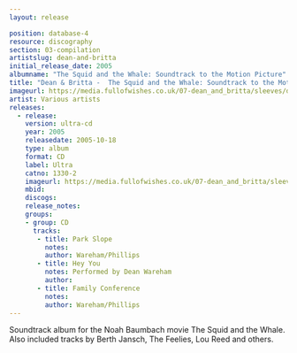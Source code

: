 ```yaml
---
layout: release

position: database-4
resource: discography
section: 03-compilation
artistslug: dean-and-britta
initial_release_date: 2005
albumname: "The Squid and the Whale: Soundtrack to the Motion Picture"
title: "Dean & Britta -  The Squid and the Whale: Soundtrack to the Motion Picture"
imageurl: https://media.fullofwishes.co.uk/07-dean_and_britta/sleeves/dab_squid.jpg
artist: Various artists
releases:
  - release:
    version: ultra-cd
    year: 2005
    releasedate: 2005-10-18
    type: album
    format: CD
    label: Ultra
    catno: 1330-2
    imageurl: https://media.fullofwishes.co.uk/07-dean_and_britta/sleeves/dab_squid.jpg
    mbid:
    discogs:
    release_notes:
    groups:
    - group: CD
      tracks:
       - title: Park Slope
         notes:
         author: Wareham/Phillips
       - title: Hey You
         notes: Performed by Dean Wareham
         author:
       - title: Family Conference
         notes:
         author: Wareham/Phillips
---
```

Soundtrack album for the Noah Baumbach movie The Squid and the Whale.
Also included tracks by Berth Jansch, The Feelies, Lou Reed and others.
